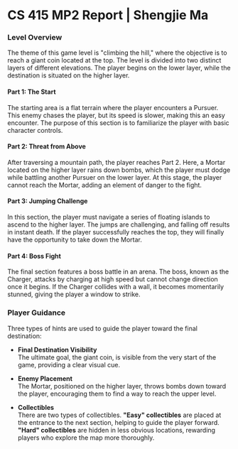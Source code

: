 # CS 415 MP2 Report | Shengjie Ma

### Level Overview

The theme of this game level is "climbing the hill," where the objective is to reach a giant coin located at the top. 
The level is divided into two distinct layers of different elevations. The player begins on the lower layer, while the destination is situated on the higher layer.

#### Part 1: The Start

The starting area is a flat terrain where the player encounters a Pursuer. This enemy chases the player, but its speed is slower, making this an easy encounter. The purpose of this section is to familiarize the player with basic character controls.

#### Part 2: Threat from Above

After traversing a mountain path, the player reaches Part 2. Here, a Mortar located on the higher layer rains down bombs, which the player must dodge while battling another Pursuer on the lower layer. At this stage, the player cannot reach the Mortar, adding an element of danger to the fight.

#### Part 3: Jumping Challenge

In this section, the player must navigate a series of floating islands to ascend to the higher layer. The jumps are challenging, and falling off results in instant death. If the player successfully reaches the top, they will finally have the opportunity to take down the Mortar.

#### Part 4: Boss Fight

The final section features a boss battle in an arena. The boss, known as the Charger, attacks by charging at high speed but cannot change direction once it begins. If the Charger collides with a wall, it becomes momentarily stunned, giving the player a window to strike.

### Player Guidance

Three types of hints are used to guide the player toward the final destination:

- **Final Destination Visibility**  
  The ultimate goal, the giant coin, is visible from the very start of the game, providing a clear visual cue.
  
- **Enemy Placement**  
  The Mortar, positioned on the higher layer, throws bombs down toward the player, encouraging them to find a way to reach the upper level.

- **Collectibles**  
  There are two types of collectibles. **"Easy" collectibles** are placed at the entrance to the next section, helping to guide the player forward. **"Hard" collectibles** are hidden in less obvious locations, rewarding players who explore the map more thoroughly.
